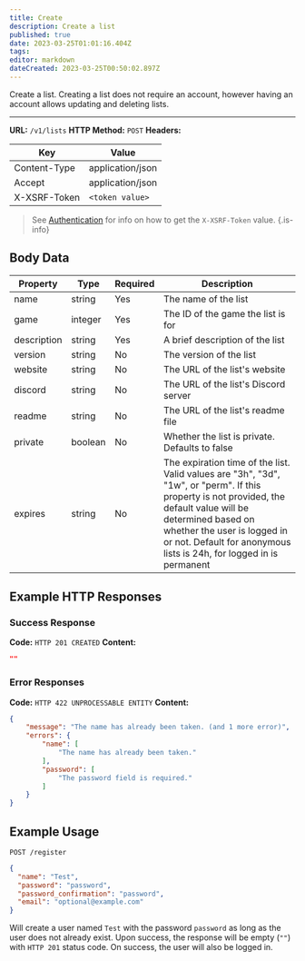 ```yaml
---
title: Create
description: Create a list
published: true
date: 2023-03-25T01:01:16.404Z
tags: 
editor: markdown
dateCreated: 2023-03-25T00:50:02.897Z
---
```


Create a list. Creating a list does not require an account, however having an account allows updating and deleting lists.

___


**URL:** `/v1/lists`
**HTTP Method:** `POST`
**Headers:**

| Key | Value |
|-----|-------|
| Content-Type | application/json |
| Accept | application/json |
| X-XSRF-Token | `<token value>` |

> See [Authentication](/authentication) for info on how to get the `X-XSRF-Token` value.
{.is-info}

## Body Data


| Property   | Type     | Required | Description |
|------------|----------|----------|-------------|
| name       | string   | Yes      | The name of the list |
| game       | integer  | Yes      | The ID of the game the list is for |
| description | string   | Yes      | A brief description of the list   |
| version    | string   | No       | The version of the list            |
| website    | string   | No       | The URL of the list's website     |
| discord    | string   | No       | The URL of the list's Discord server |
| readme     | string   | No       | The URL of the list's readme file |
| private    | boolean  | No       | Whether the list is private. Defaults to false |
| expires    | string   | No       | The expiration time of the list. Valid values are "3h", "3d", "1w", or "perm". If this property is not provided, the default value will be determined based on whether the user is logged in or not. Default for anonymous lists is 24h, for logged in is permanent |


## Example HTTP Responses

### Success Response

**Code:** `HTTP 201 CREATED`
**Content:**

```json
""
```

### Error Responses

**Code:** `HTTP 422 UNPROCESSABLE ENTITY`
**Content:**
```json
{
    "message": "The name has already been taken. (and 1 more error)",
    "errors": {
        "name": [
            "The name has already been taken."
        ],
        "password": [
            "The password field is required."
        ]
    }
}
```

## Example Usage

`POST /register`

```json
{
  "name": "Test",
  "password": "password",
  "password_confirmation": "password",
  "email": "optional@example.com"
}
```

Will create a user named `Test` with the password `password` as long as the user does not already exist. Upon success, the response will be empty (`""`) with `HTTP 201` status code. On success, the user will also be logged in.